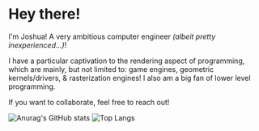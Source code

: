 # Hey there! 

I'm Joshua! A very ambitious computer engineer *(albeit pretty inexperienced...)*! 

I have a particular captivation to the rendering aspect of programming, which are mainly, but not limited to: game engines, geometric kernels/drivers, & rasterization engines! I also am a big fan of lower level programming.

If you want to collaborate, feel free to reach out!




![Anurag's GitHub stats](https://github-readme-stats.vercel.app/api?username=Pyritium&show_icons=true&theme=radical)
![Top Langs](https://github-readme-stats.vercel.app/api/top-langs/?username=Pyritium&layout=compact&theme=radical&hide=objective-c)

